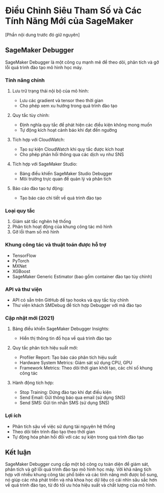 
# Điều Chỉnh Siêu Tham Số và Các Tính Năng Mới của SageMaker

[Phần nội dung trước đó giữ nguyên]

## SageMaker Debugger

SageMaker Debugger là một công cụ mạnh mẽ để theo dõi, phân tích và gỡ lỗi quá trình đào tạo mô hình học máy.

### Tính năng chính

1. Lưu trữ trạng thái nội bộ của mô hình:
   - Lưu các gradient và tensor theo thời gian
   - Cho phép xem xu hướng trong quá trình đào tạo

2. Quy tắc tùy chỉnh:
   - Định nghĩa quy tắc để phát hiện các điều kiện không mong muốn
   - Tự động kích hoạt cảnh báo khi đạt đến ngưỡng

3. Tích hợp với CloudWatch:
   - Tạo sự kiện CloudWatch khi quy tắc được kích hoạt
   - Cho phép phản hồi thông qua các dịch vụ như SNS

4. Tích hợp với SageMaker Studio:
   - Bảng điều khiển SageMaker Studio Debugger
   - Môi trường trực quan để quản lý và phân tích

5. Báo cáo đào tạo tự động:
   - Tạo báo cáo chi tiết về quá trình đào tạo

### Loại quy tắc

1. Giám sát tắc nghẽn hệ thống
2. Phân tích hoạt động của khung công tác mô hình
3. Gỡ lỗi tham số mô hình

### Khung công tác và thuật toán được hỗ trợ

- TensorFlow
- PyTorch
- MXNet
- XGBoost
- SageMaker Generic Estimator (bao gồm container đào tạo tùy chỉnh)

### API và thư viện

- API có sẵn trên GitHub để tạo hooks và quy tắc tùy chỉnh
- Thư viện khách SMDebug để tích hợp Debugger với mã đào tạo

### Cập nhật mới (2021)

1. Bảng điều khiển SageMaker Debugger Insights:
   - Hiển thị thông tin đồ họa về quá trình đào tạo

2. Quy tắc phân tích hiệu suất mới:
   - Profiler Report: Tạo báo cáo phân tích hiệu suất
   - Hardware System Metrics: Giám sát sử dụng CPU, GPU
   - Framework Metrics: Theo dõi thời gian khởi tạo, các chỉ số khung công tác

3. Hành động tích hợp:
   - Stop Training: Dừng đào tạo khi đạt điều kiện
   - Send Email: Gửi thông báo qua email (sử dụng SNS)
   - Send SMS: Gửi tin nhắn SMS (sử dụng SNS)

### Lợi ích

- Phân tích sâu về việc sử dụng tài nguyên hệ thống
- Theo dõi tiến trình đào tạo theo thời gian
- Tự động hóa phản hồi đối với các sự kiện trong quá trình đào tạo

## Kết luận

SageMaker Debugger cung cấp một bộ công cụ toàn diện để giám sát, phân tích và gỡ lỗi quá trình đào tạo mô hình học máy. Với khả năng tích hợp với nhiều khung công tác phổ biến và các tính năng mới được bổ sung, nó giúp các nhà phát triển và nhà khoa học dữ liệu có cái nhìn sâu sắc hơn về quá trình đào tạo, từ đó tối ưu hóa hiệu suất và chất lượng của mô hình.
